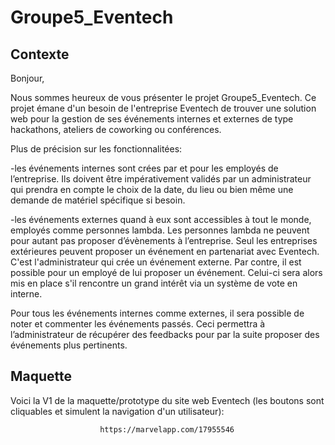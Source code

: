 # Groupe5_Eventech


## Contexte

Bonjour,

Nous sommes heureux de vous présenter le projet Groupe5_Eventech.
Ce projet émane d'un besoin de l'entreprise Eventech de trouver une solution web pour la gestion de ses événements internes et externes de type hackathons, ateliers de coworking ou conférences.


Plus de précision sur les fonctionnalitées:

-les événements internes sont crées par et pour les employés de l’entreprise. Ils doivent être impérativement validés par un administrateur qui prendra en compte le choix de la date, du lieu ou bien même une demande de matériel spécifique si besoin.

-les événements externes quand à eux sont accessibles à tout le monde, employés comme personnes lambda. Les personnes lambda ne peuvent pour autant pas proposer d’évènements à l’entreprise. Seul les entreprises extérieures peuvent proposer un événement en partenariat avec Eventech.
C'est l'administrateur qui crée un événement externe. Par contre, il est possible pour un employé de lui proposer un événement. Celui-ci sera alors mis en place s'il rencontre un grand intérêt via un système de vote en interne.

Pour tous les événements internes comme externes, il sera possible de noter et commenter les événements passés. Ceci permettra à l’administrateur de récupérer des feedbacks pour par la suite proposer des événements plus pertinents.


## Maquette

Voici la V1 de la maquette/prototype du site web Eventech (les boutons sont cliquables et simulent la navigation d'un utilisateur):

                        https://marvelapp.com/17955546
